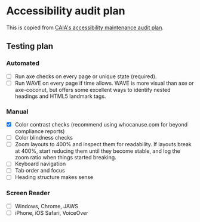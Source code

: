 # Accessibility audit plan

This is copied from [CAIA's accessibility maintenance audit plan](https://github.com/department-of-veterans-affairs/va.gov-team/issues/new?assignees=&labels=epic%2C+accessibility%2C+a11y-testing%2C+sitewide+CAIA%2C+sitewide+accessibility&projects=&template=a11y-audit.yaml&title=%5BMaintenance+A11y+Audit%5D%3A+). 

## Testing plan

### Automated
- [ ] Run axe checks on every page or unique state (required).
- [ ] Run WAVE on every page if time allows. WAVE is more visual than axe or axe-coconut, but offers some excellent ways to identify nested headings and HTML5 landmark tags.

### Manual
- [x] Color contrast checks (recommend using whocanuse.com for beyond compliance reports)
- [ ] Color blindness checks
- [ ] Zoom layouts to 400% and inspect them for readability. If layouts break at 400%, start reducing them until they become stable, and log the zoom ratio when things started breaking.
- [ ] Keyboard navigation
- [ ] Tab order and focus
- [ ] Heading structure makes sense

### Screen Reader
- [ ] Windows, Chrome, JAWS
- [ ] iPhone, iOS Safari, VoiceOver
